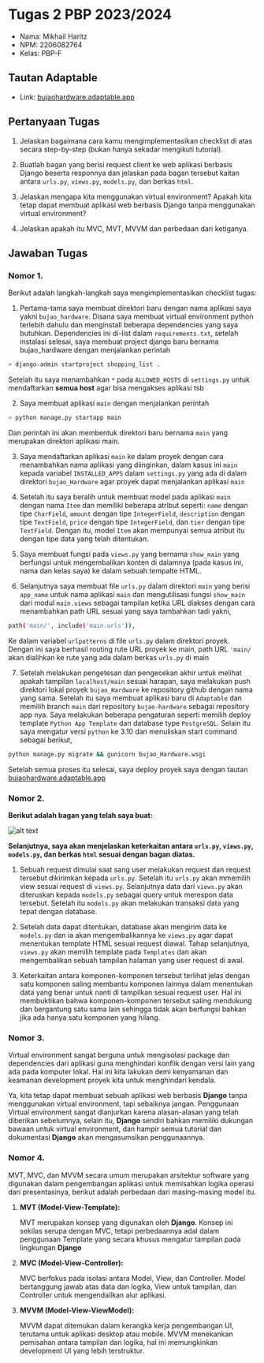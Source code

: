 # Tugas 2 PBP 2023/2024
* Nama: Mikhail Haritz
* NPM: 2206082764
* Kelas: PBP-F

## Tautan Adaptable
* Link: [bujaohardware.adaptable.app][link-adaptable]

## Pertanyaan Tugas
1. Jelaskan bagaimana cara kamu mengimplementasikan checklist di atas secara step-by-step (bukan hanya sekadar mengikuti tutorial).

2. Buatlah bagan yang berisi request client ke web aplikasi berbasis Django beserta responnya dan jelaskan pada bagan tersebut kaitan antara `urls.py`, `views.py`, `models.py`, dan berkas `html`.

3. Jelaskan mengapa kita menggunakan virtual environment? Apakah kita tetap dapat membuat aplikasi web berbasis Django tanpa menggunakan virtual environment?
 
4. Jelaskan apakah itu MVC, MVT, MVVM dan perbedaan dari ketiganya.

## Jawaban Tugas
### Nomor 1.
Berikut adalah langkah-langkah saya mengimplementasikan checklist tugas:

1. Pertama-tama saya membuat direktori baru dengan nama aplikasi saya yakni `bujao_hardware`. Disana saya membuat virtual environment python terlebih dahulu dan menginstall beberapa dependencies yang saya butuhkan. Dependencies ini di-list dalam `requirements.txt`, setelah instalasi selesai, saya membuat project django baru bernama bujao_hardware dengan menjalankan perintah

```bash
> django-admin startproject shopping_list .
```
Setelah itu saya menambahkan `*` pada `ALLOWED_HOSTS` di `settings.py` untuk mendaftarkan **semua host** agar bisa mengakses aplikasi tsb

2. Saya membuat aplikasi `main` dengan menjalankan perintah

```bash
> python manage.py startapp main
```
Dan perintah ini akan membentuk direktori baru bernama `main` yang merupakan direktori aplikasi main.

3. Saya mendaftarkan aplikasi `main` ke dalam proyek dengan cara menambahkan nama aplikasi yang diinginkan, dalam kasus ini `main` kepada variabel `INSTALLED_APPS` dalam `settings.py` yang ada di dalam direktori `bujao_Hardware` agar proyek dapat menjalankan aplikasi `main`

4. Setelah itu saya beralih untuk membuat model pada aplikasi `main` dengan nama `Item` dan memiliki beberapa atribut seperti: `name` dengan tipe `CharField`, `amount` dengan tipe `IntegerField`, `description` dengan tipe `TextField`, `price` dengan tipe `IntegerField`, dan `tier` dengan tipe `TextField`. Dengan itu, model `Item` akan mempunyai semua atribut itu dengan tipe data yang telah ditentukan.

5. Saya membuat fungsi pada `views.py` yang bernama `show_main` yang berfungsi untuk mengembalikan konten di dalamnya (pada kasus ini, nama dan kelas saya) ke dalam sebuah tempalte HTML.

6. Selanjutnya saya membuat file `urls.py` dalam direktori `main` yang berisi `app_name` untuk nama aplikasi `main` dan mengutilisasi fungsi `show_main` dari modul `main.views` sebagai tampilan ketika URL diakses dengan cara menambahkan path URL sesuai yang saya tambahkan tadi yakni,

```bash
path('main/', include('main.urls')),
```
Ke dalam variabel `urlpatterns` di file `urls.py` dalam direktori proyek. Dengan ini saya berhasil routing rute URL proyek ke main, path URL `'main/` akan dialihkan ke rute yang ada dalam berkas `urls.py` di main

7.  Setelah melakukan pengetesan dan pengecekan akhir untuk melihat apakah tampilan `localhost/main` sesuai harapan, saya melakukan push direktori lokal proyek `bujao_Hardware` ke repository github dengan nama yang sama. Setelah itu saya membuat aplikasi baru di `Adaptable` dan memilih branch `main` dari repository `bujao-hardware` sebagai repository app nya. Saya melakukan beberapa pengaturan seperti memilih deploy template `Python App Template` dan database type `PostgreSQL`. Selain itu saya mengatur versi `python` ke 3.10 dan menuliskan start command sebagai berikut,

```bash
python manage.py migrate && gunicorn bujao_Hardware.wsgi
```
Setelah semua proses itu selesai, saya deploy proyek saya dengan tautan [bujaohardware.adaptable.app][link-adaptable]

### Nomor 2.
**Berikut adalah bagan yang telah saya buat:**

![alt text](https://i.imgur.com/Z3jN0d5.png?raw=true)

**Selanjutnya, saya akan menjelaskan keterkaitan antara `urls.py`, `views.py`, `models.py`, dan berkas `html` sesuai dengan bagan diatas.**<br>

1. Sebuah request dimulai saat sang user melakukan request dan request tersebut dikirimkan kepada `urls.py`. Setelah itu `urls.py` akan mmemilih view sesuai request di `views.py`. Selanjutnya data dari `views.py` akan diteruskan kepada `models.py` sebagai query untuk merespon data tersebut. Setelah itu `models.py` akan melakukan transaksi data yang tepat dengan database.

2. Setelah data dapat ditentukan, database akan mengirim data ke `models.py` dan ia akan mengembalikannya ke `views.py` agar dapat menentukan template HTML sesuai request diawal. Tahap selanjutnya, `views.py` akan memilih template pada `Templates` dan akan mengembalikan sebuah tampilan halaman yang user request di awal. 

3. Keterkaitan antara komponen-komponen tersebut terlihat jelas dengan satu komponen saling membantu komponen lainnya dalam menentukan data yang benar untuk nanti di tampilkan sesuai request user. Hal ini membuktikan bahwa komponen-komponen tersebut saling mendukung dan bergantung satu sama lain sehingga tidak akan berfungsi bahkan jika ada hanya satu komponen yang hilang.

### Nomor 3.
Virtual environment sangat berguna untuk mengisolasi package dan dependencies dari aplikasi guna menghindari konflik dengan versi lain yang ada pada komputer lokal. Hal ini kita lakukan demi kenyamanan dan keamanan development proyek kita untuk menghindari kendala.

Ya, kita tetap dapat membuat sebuah aplikasi web berbasis **Django** tanpa menggunakan virtual environment, tapi sebaiknya jangan. Penggunaan Virtual environment sangat dianjurkan karena alasan-alasan yang telah diberikan sebelumnya, selain itu, **Django** sendiri bahkan memiliki dukungan bawaan untuk virtual environment, dan hampir semua tutorial dan dokumentasi **Django** akan mengasumsikan penggunaannya.
### Nomor 4.
MVT, MVC, dan MVVM secara umum merupakan arsitektur software yang digunakan dalam pengembangan aplikasi untuk memisahkan logika operasi dari presentasinya, berikut adalah perbedaan dari masing-masing model itu.

1. **MVT (Model-View-Template):**

   MVT merupakan konsep yang digunakan oleh **Django**. Konsep ini sekilas serupa dengan MVC, tetapi perbedaannya adal dalam penggunaan Template yang secara khusus mengatur tampilan pada lingkungan **Django**

2. **MVC (Model-View-Controller):**

   MVC berfokus pada isolasi antara Model, View, dan Controller. Model bertanggung jawab atas data dan logika, View untuk tampilan, dan Controller untuk mengendailkan alur aplikasi.

3. **MVVM (Model-View-ViewModel):**
   
   MVVM dapat ditemukan dalam kerangka kerja pengembangan UI, terutama untuk aplikasi desktop atau mobile. MVVM menekankan pemisahan antara tampilan dan logika, hal ini memungkinkan development UI yang lebih terstruktur.

<!-- Links -->
[link-adaptable]: https://bujaohardware.adaptable.app/main
